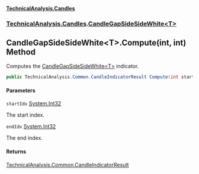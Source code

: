 #### [TechnicalAnalysis\.Candles](Atypical.TechnicalAnalysis.Candles.md 'Atypical\.TechnicalAnalysis\.Candles')
### [TechnicalAnalysis\.Candles](Atypical.TechnicalAnalysis.Candles.md#TechnicalAnalysis.Candles 'TechnicalAnalysis\.Candles').[CandleGapSideSideWhite&lt;T&gt;](CandleGapSideSideWhite_T_.md 'TechnicalAnalysis\.Candles\.CandleGapSideSideWhite\<T\>')

## CandleGapSideSideWhite\<T\>\.Compute\(int, int\) Method

Computes the [CandleGapSideSideWhite&lt;T&gt;](CandleGapSideSideWhite_T_.md 'TechnicalAnalysis\.Candles\.CandleGapSideSideWhite\<T\>') indicator\.

```csharp
public TechnicalAnalysis.Common.CandleIndicatorResult Compute(int startIdx, int endIdx);
```
#### Parameters

<a name='TechnicalAnalysis.Candles.CandleGapSideSideWhite_T_.Compute(int,int).startIdx'></a>

`startIdx` [System\.Int32](https://docs.microsoft.com/en-us/dotnet/api/System.Int32 'System\.Int32')

The start index\.

<a name='TechnicalAnalysis.Candles.CandleGapSideSideWhite_T_.Compute(int,int).endIdx'></a>

`endIdx` [System\.Int32](https://docs.microsoft.com/en-us/dotnet/api/System.Int32 'System\.Int32')

The end index\.

#### Returns
[TechnicalAnalysis\.Common\.CandleIndicatorResult](https://docs.microsoft.com/en-us/dotnet/api/TechnicalAnalysis.Common.CandleIndicatorResult 'TechnicalAnalysis\.Common\.CandleIndicatorResult')